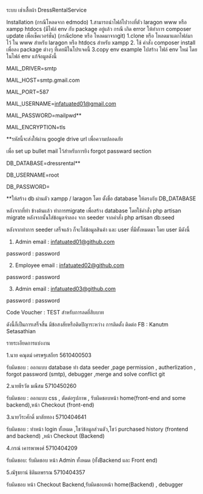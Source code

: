 ﻿ระบบ เช่าเสื้อผ้า DressRentalService


Installation
(กรณีโหลดจาก edmodo)
1.สามารถนำไฟล์ไปวางที่ตัว laragon www หรือ xampp htdocs 
(มีไฟล์ env กับ package อยู่แล้ว กรณี เกิด error ให้ทำการ composer update เพื่อเช็คเวอร์ชั่น)
(กรณีclone หรือ โหลดมาจากgit)
1.clone หรือ โหลดมาแตกไฟล์มาไว้ ใน www สำหรับ laragon หรือ htdocs สำหรับ xampp
2. ใช้ คำสั่ง composer install เพื่อลง package ต่างๆ ที่เคยมีในโปรเจคนี้
3.copy env example ไปสร้าง ไฟล์ env ใหม่
โดยในไฟล์  env แก้จ้อมูลดังนี้


MAIL_DRIVER=smtp

MAIL_HOST=smtp.gmail.com

MAIL_PORT=587

MAIL_USERNAME=infatuated01@gmail.com

MAIL_PASSWORD=mailpwd**

MAIL_ENCRYPTION=tls

**รหัสนี้จะส่งให้ผ่าน google drive url เพื่อความปลอดภัย

เพื่อ set up bullet mail ไว้สำหรับการยิง forgot passward section

DB_DATABASE=dressrental**

DB_USERNAME=root

DB_PASSWORD=

**ให้สร้าง db ผ่านตัว xampp / laragon โดย ตั้งชื่อ database ให้ตรงกับ DB_DATABASE

หลังจากที่ทำ ข้างต้นแล้ว
ทำการmigrate เพื่อสร้าง database โดยใช้คำสั่ง php artisan migrate 
หลังจากนั้นใส่ข้อมูลจำลอง จาก seeder จากคำสั่ง php artisan db:seed

หลังจากทำการ seeder เสร็จแล้ว ก็จะได้ข้อมูลสินค้า และ user ที่มีทั้งหมดมา โดย user มีดังนี้
1. Admin
email : infatuated01@github.com 

password : password

2. Employee
email : infatuated02@github.com 

password : password

3. Admin
email : infatuated03@github.com 

password : password

Code Voucher : TEST สำหรับการลดยี่สิบบาท

ดังนี้ก็เป็นการเสร็จสิ้น
มีข้อสงสัยหรือติดปัญาระหว่าง การติดตั้ง ติดต่อ FB : Kanutm Setasathian


รายระเอียดการแบ่งงาน

1.นาย คณุตม์ เศรษฐเสถียร 5610400503
 
รับผิดชอบ : ออกแบบ database ทำ data seeder ,page permission , autherlization , forgot password (smtp), debugger ,merge and solve conflict git 

2.นายธีรวัต มณีสม 5710450260

รับผิดชอบ : ออกแบบ css , ตัดต่อรูปภาพ , รับผิดชอบหน้า home(front-end and some backend),หน้า Checkout (front-end)

3.นายวีระศักดิ์ มาลัยทอง 5710404641

รับผิดชอบ : ทำหน้า login ทั้งหมด ,โชว์ข้อมูลส่วนตัว,โชว์ purchased history (frontend and backend) ,หน้า Checkout (Backend) 

4.กรณ์ เคารพาพงศ์ 5710404209

รับผิดชอบ: รับผิดชอบ หน้า Admin ทั้งหมด (ทั้งBackend และ Front end)

5.ณัฐธยาน์ ธิติมลพรรณ 5710404357

รับผิดชอบ หน้า Checkout Backend,รับผิดชอบหน้า home(Backend) , debugger

